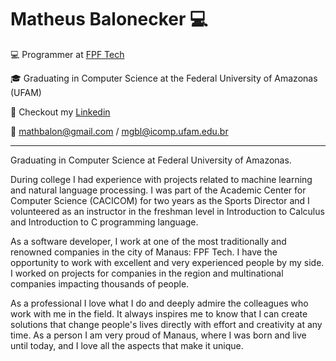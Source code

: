 # Matheus Balonecker 💻

💻 Programmer at [FPF Tech](https://fpftech.com/principal)

🎓 Graduating in Computer Science at the Federal University of Amazonas (UFAM)

📄 Checkout my [Linkedin](https://www.linkedin.com/in/matheusbalonecker/)

📧 mathbalon@gmail.com / mgbl@icomp.ufam.edu.br

----------------

Graduating in Computer Science at Federal University of Amazonas.

During college I had experience with projects related to machine learning and natural language processing. I was part of the Academic Center for Computer Science (CACICOM) for two years as the Sports Director and I volunteered as an instructor in the freshman level in Introduction to Calculus and Introduction to C programming language.

As a software developer, I work at one of the most traditionally and renowned companies in the city of Manaus: FPF Tech. I have the opportunity to work with excellent and very experienced people by my side. I worked on projects for companies in the region and multinational companies impacting thousands of people.

As a professional I love what I do and deeply admire the colleagues who work with me in the field. It always inspires me to know that I can create solutions that change people's lives directly with effort and creativity at any time. As a person I am very proud of Manaus, where I was born and live until today, and I love all the aspects that make it unique.

<!--
**mathbalon/mathbalon** is a ✨ _special_ ✨ repository because its `README.md` (this file) appears on your GitHub profile.

Here are some ideas to get you started:

- 🔭 I’m currently working on ...
- 🌱 I’m currently learning ...
- 👯 I’m looking to collaborate on ...
- 🤔 I’m looking for help with ...
- 💬 Ask me about ...
- 📫 How to reach me: ...
- 😄 Pronouns: ...
- ⚡ Fun fact: ...
-->
